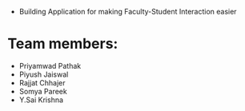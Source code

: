 * Building Application for making Faculty-Student Interaction easier

# Team members:
- Priyamwad Pathak
- Piyush Jaiswal
- Rajjat Chhajer
- Somya Pareek
- Y.Sai Krishna
